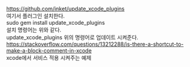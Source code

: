 https://github.com/inket/update_xcode_plugins  
여기서 플러그인 설치한다.  
sudo gem install update_xcode_plugins  
설치 명령어는 위와 같다.  
update_xcode_plugins
위의 명령어로 업데이트 시켜준다.  
https://stackoverflow.com/questions/13212288/is-there-a-shortcut-to-make-a-block-comment-in-xcode  
xcode에서 서비스 적용 시켜주는 예제  
